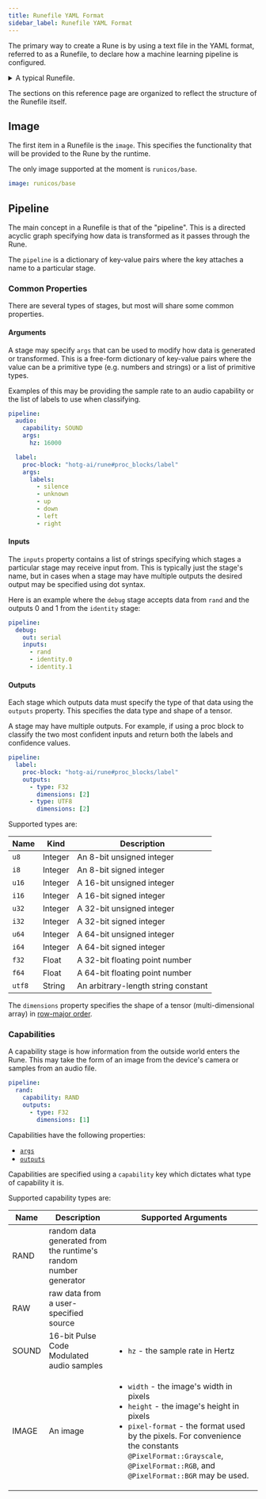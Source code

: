 ```yaml
---
title: Runefile YAML Format
sidebar_label: Runefile YAML Format
---
```


The primary way to create a Rune is by using a text file in the YAML format,
referred to as a Runefile, to declare how a machine learning pipeline is
configured.

<details>
<summary>A typical Runefile.</summary>

```yaml
image: runicos/base

pipeline:
  rand:
    capability: RAND
    outputs:
      - type: F32
        dimensions: [1]

  mod360:
    proc-block: "hotg-ai/rune#proc_blocks/modulo"
    inputs:
      - rand
    outputs:
      - type: F32
        dimensions: [1]
    args:
      modulus: 360.0

  sine:
    model: "./sinemodel.tflite"
    inputs:
      - mod360
    outputs:
      - type: F32
        dimensions: [1]

  serial:
    out: serial
    inputs:
      - rand

  identity:
    proc-block: "./identity"
    inputs:
      - mod360
      - sine
    outputs:
      - type: F32
        dimensions: [1]
      - type: F32
        dimensions: [1]

  debug_output:
    out: serial
    inputs:
      - rand
      - identity.0 # mod360
      - identity.1 # The sine output
```

</details>

The sections on this reference page are organized to reflect the structure of
the Runefile itself.

## Image

The first item in a Runefile is the `image`. This specifies the functionality
that will be provided to the Rune by the runtime.

The only image supported at the moment is `runicos/base`.

```yaml
image: runicos/base
```

## Pipeline

The main concept in a Runefile is that of the "pipeline". This is a directed
acyclic graph specifying how data is transformed as it passes through the Rune.

The `pipeline` is a dictionary of key-value pairs where the key attaches a name
to a particular stage.

### Common Properties

There are several types of stages, but most will share some common properties.

#### Arguments

A stage may specify `args` that can be used to modify how data is generated or
transformed. This is a free-form dictionary of key-value pairs where the value
can be a primitive type (e.g. numbers and strings) or a list of primitive types.

Examples of this may be providing the sample rate to an audio capability or
the list of labels to use when classifying.

```yaml
pipeline:
  audio:
    capability: SOUND
    args:
      hz: 16000

  label:
    proc-block: "hotg-ai/rune#proc_blocks/label"
    args:
      labels:
        - silence
        - unknown
        - up
        - down
        - left
        - right
```

#### Inputs

The `inputs` property contains a list of strings specifying which stages a
particular stage may receive input from. This is typically just the stage's
name, but in cases when a stage may have multiple outputs the desired output
may be specified using dot syntax.

Here is an example where the `debug` stage accepts data from `rand` and the
outputs 0 and 1 from the `identity` stage:

```yaml
pipeline:
  debug:
    out: serial
    inputs:
      - rand
      - identity.0
      - identity.1
```

#### Outputs

Each stage which outputs data must specify the type of that data using the
`outputs` property. This specifies the data type and shape of a tensor.

A stage may have multiple outputs. For example, if using a proc block to
classify the two most confident inputs and return both the labels and confidence
values.

```yaml
pipeline:
  label:
    proc-block: "hotg-ai/rune#proc_blocks/label"
    outputs:
      - type: F32
        dimensions: [2]
      - type: UTF8
        dimensions: [2]
```

Supported types are:

| Name   | Kind    | Description                         |
| ------ | ------- | ----------------------------------- |
| `u8`   | Integer | An 8-bit unsigned integer           |
| `i8`   | Integer | An 8-bit signed integer             |
| `u16`  | Integer | A 16-bit unsigned integer           |
| `i16`  | Integer | A 16-bit signed integer             |
| `u32`  | Integer | A 32-bit unsigned integer           |
| `i32`  | Integer | A 32-bit signed integer             |
| `u64`  | Integer | A 64-bit unsigned integer           |
| `i64`  | Integer | A 64-bit signed integer             |
| `f32`  | Float   | A 32-bit floating point number      |
| `f64`  | Float   | A 64-bit floating point number      |
| `utf8` | String  | An arbitrary-length string constant |

The `dimensions` property specifies the shape of a tensor (multi-dimensional
array) in [row-major order][row-major].

### Capabilities

A capability stage is how information from the outside world enters the Rune.
This may take the form of an image from the device's camera or samples from an
audio file.

```yaml
pipeline:
  rand:
    capability: RAND
    outputs:
      - type: F32
        dimensions: [1]
```

Capabilities have the following properties:

- [`args`](#args)
- [`outputs`](#outputs)

Capabilities are specified using a `capability` key which dictates what type
of capability it is.

Supported capability types are:

| Name  | Description                                                      | Supported Arguments                                                                                                                                                                                                                                                                |
| ----- | ---------------------------------------------------------------- | ---------------------------------------------------------------------------------------------------------------------------------------------------------------------------------------------------------------------------------------------------------------------------------- |
| RAND  | random data generated from the runtime's random number generator |                                                                                                                                                                                                                                                                                    |
| RAW   | raw data from a user-specified source                            |                                                                                                                                                                                                                                                                                    |
| SOUND | 16-bit Pulse Code Modulated audio samples                        | <ul><li>`hz` - the sample rate in Hertz</li></ul>                                                                                                                                                                                                                                  |
| IMAGE | An image                                                         | <ul><li>`width` - the image's width in pixels</li><li>`height` - the image's height in pixels</li><li>`pixel-format` - the format used by the pixels. For convenience the constants `@PixelFormat::Grayscale`, `@PixelFormat::RGB`, and `@PixelFormat::BGR` may be used.</li></ul> |


[row-major]: https://en.wikipedia.org/wiki/Row-_and_column-major_order
